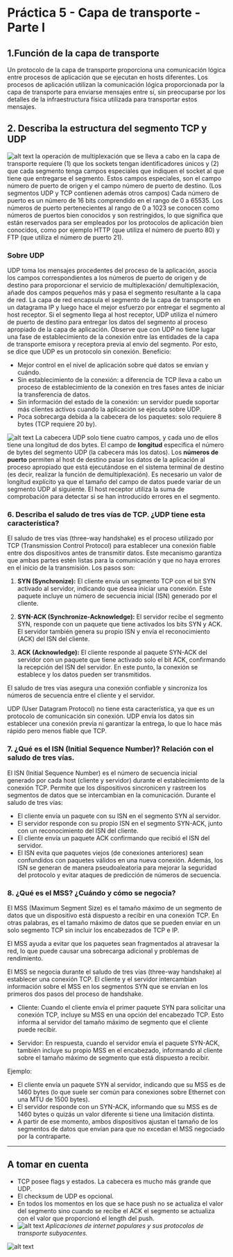# Práctica 5 - Capa de transporte - Parte I

## 1.Función de la capa de transporte
Un protocolo de la capa de transporte proporciona una comunicación lógica entre procesos de aplicación que se ejecutan en hosts diferentes.
Los procesos de aplicación utilizan la comunicación lógica proporcionada por la capa de transporte para enviarse mensajes entre sí, sin preocuparse por los detalles de la infraestructura física utilizada para transportar estos mensajes.

## 2. Describa la estructura del segmento TCP y UDP
![alt text](image-27.png)
la operación de multiplexación que se lleva a cabo en la capa de transporte requiere (1) que los sockets tengan identificadores únicos y (2) que cada segmento tenga campos especiales que indiquen el socket al que tiene que entregarse el segmento. Estos campos especiales, son el campo número de puerto de origen y el campo número de puerto de destino. (Los segmentos UDP y TCP contienen además otros campos) Cada número de puerto es un número de 16 bits comprendido en el rango de 0 a 65535. Los números de puerto pertenecientes al rango de 0 a 1023 se conocen como números de puertos bien conocidos y son restringidos, lo que significa que están reservados para ser empleados por los protocolos de aplicación bien conocidos, como por ejemplo HTTP (que utiliza el número de puerto 80) y FTP (que utiliza el número de puerto 21).

### Sobre UDP 
UDP toma los mensajes procedentes del proceso de la aplicación, asocia los campos correspondientes a los números de puerto de origen y de destino para proporcionar el servicio de multiplexación/ demultiplexación, añade dos campos pequeños más y pasa el segmento resultante a la capa de red. La capa de red encapsula el segmento de la capa de transporte en un datagrama IP y luego hace el mejor esfuerzo por entregar el segmento al host receptor. Si el segmento llega al host receptor, UDP utiliza el número de puerto de destino para entregar los datos del segmento al proceso apropiado de la capa de aplicación. Observe que con UDP no tiene lugar una fase de establecimiento de la conexión entre las entidades de la capa de transporte emisora y receptora previa al envío del segmento. Por esto, se dice que UDP es un protocolo sin conexión.
Beneficio: 
- Mejor control en el nivel de aplicación sobre qué datos se envían y cuándo. 
- Sin establecimiento de la conexión: a diferencia de TCP lleva a cabo un proceso de establecimiento de la conexión en tres fases antes de iniciar la transferencia de datos. 
- Sin información del estado de la conexión: un servidor puede soportar más clientes activos cuando la aplicación se ejecuta sobre UDP. 
- Poca sobrecarga debida a la cabecera de los paquetes: solo requiere 8 bytes (TCP requiere 20 by). 

![alt text](image-29.png)
La cabecera UDP solo tiene cuatro campos, y cada uno de ellos tiene una longitud de dos bytes. El campo de **longitud** especifica el número de bytes del segmento UDP (la cabecera más los datos). Los **números de puerto** permiten al host de destino pasar los datos de la aplicación al proceso apropiado que está ejecutándose en el sistema terminal de destino (es decir, realizar la función de demultiplexación). Es necesario un valor de longitud explícito ya que el tamaño del campo de datos puede variar de un segmento UDP al siguiente. El host receptor utiliza la suma de comprobación para detectar si se han introducido errores en el segmento.


### 6. Describa el saludo de tres vías de TCP. ¿UDP tiene esta característica?
El saludo de tres vías (three-way handshake) es el proceso utilizado por TCP (Transmission Control Protocol) para establecer una conexión fiable entre dos dispositivos antes de transmitir datos. Este mecanismo garantiza que ambas partes estén listas para la comunicación y que no haya errores en el inicio de la transmisión. Los pasos son:

1. **SYN (Synchronize):** El cliente envía un segmento TCP con el bit SYN activado al servidor, indicando que desea iniciar una conexión. Este paquete incluye un número de secuencia inicial (ISN) generado por el cliente.

2. **SYN-ACK (Synchronize-Acknowledge):** El servidor recibe el segmento SYN, responde con un paquete que tiene activados los bits SYN y ACK. El servidor también genera su propio ISN y envía el reconocimiento (ACK) del ISN del cliente.

3. **ACK (Acknowledge):** El cliente responde al paquete SYN-ACK del servidor con un paquete que tiene activado solo el bit ACK, confirmando la recepción del ISN del servidor. En este punto, la conexión se establece y los datos pueden ser transmitidos.

El saludo de tres vías asegura una conexión confiable y sincroniza los números de secuencia entre el cliente y el servidor.

UDP (User Datagram Protocol) no tiene esta característica, ya que es un protocolo de comunicación sin conexión. UDP envía los datos sin establecer una conexión previa ni garantizar la entrega, lo que lo hace más rápido pero menos fiable que TCP.

### 7. ¿Qué es el ISN (Initial Sequence Number)? Relación con el saludo de tres vías.
El ISN (Initial Sequence Number) es el número de secuencia inicial generado por cada host (cliente y servidor) durante el establecimiento de la conexión TCP. Permite que los dispositivos sincronicen y rastreen los segmentos de datos que se intercambian en la comunicación.
Durante el saludo de tres vías:
- El cliente envía un paquete con su ISN en el segmento SYN al servidor.
- El servidor responde con su propio ISN en el segmento SYN-ACK, junto con un reconocimiento del ISN del cliente.
- El cliente envía un paquete ACK confirmando que recibió el ISN del servidor.
- El ISN evita que paquetes viejos (de conexiones anteriores) sean confundidos con paquetes válidos en una nueva conexión. Además, los ISN se generan de manera pseudoaleatoria para mejorar la seguridad del protocolo y evitar ataques de predicción de números de secuencia.


### 8. ¿Qué es el MSS? ¿Cuándo y cómo se negocia?
El MSS (Maximum Segment Size) es el tamaño máximo de un segmento de datos que un dispositivo está dispuesto a recibir en una conexión TCP. En otras palabras, es el tamaño máximo de datos que se pueden enviar en un solo segmento TCP sin incluir los encabezados de TCP e IP.

El MSS ayuda a evitar que los paquetes sean fragmentados al atravesar la red, lo que puede causar una sobrecarga adicional y problemas de rendimiento.

El MSS se negocia durante el saludo de tres vías (three-way handshake) al establecer una conexión TCP. El cliente y el servidor intercambian información sobre el MSS en los segmentos SYN que se envían en los primeros dos pasos del proceso de handshake.

- Cliente: Cuando el cliente envía el primer paquete SYN para solicitar una conexión TCP, incluye su MSS en una opción del encabezado TCP. Esto informa al servidor del tamaño máximo de segmento que el cliente puede recibir.

- Servidor: En respuesta, cuando el servidor envía el paquete SYN-ACK, también incluye su propio MSS en el encabezado, informando al cliente sobre el tamaño máximo de segmento que está dispuesto a recibir.

Ejemplo:
- El cliente envía un paquete SYN al servidor, indicando que su MSS es de 1460 bytes (lo que suele ser común para conexiones sobre Ethernet con una MTU de 1500 bytes).
- El servidor responde con un SYN-ACK, informando que su MSS es de 1460 bytes o quizás un valor diferente si tiene una limitación distinta.
- A partir de ese momento, ambos dispositivos ajustan el tamaño de los segmentos de datos que envían para que no excedan el MSS negociado por la contraparte.


---

## A tomar en cuenta

- TCP posee flags y estados. La cabecera es mucho más grande que UDP. 
- El checksum de UDP es opcional. 
- En todos los momentos en los que se hace push no se actualiza el valor del segmento sino cuando se recibe el ACK el segmento se actualiza con el valor que proporcionó el length del push. 
- ![alt text](image-28.png) _Aplicaciones de internet populares y sus protocolos de transporte subyacentes._

![alt text](image-30.png)